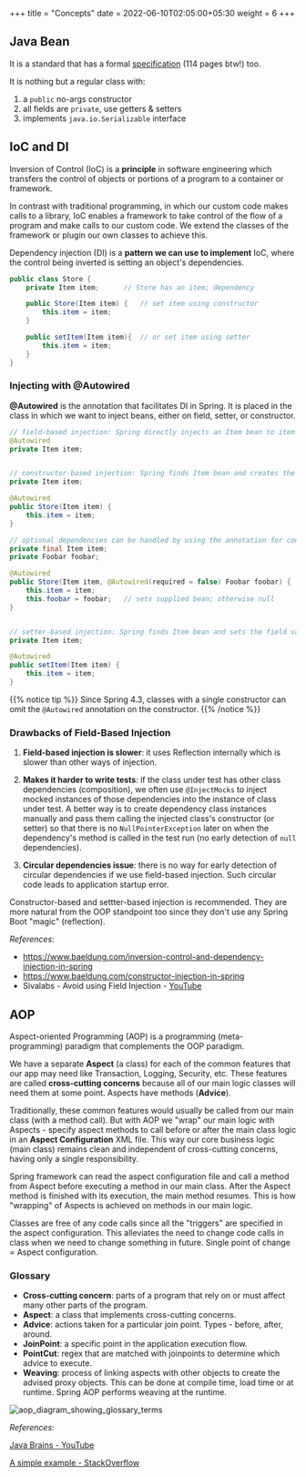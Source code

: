 +++
title = "Concepts"
date = 2022-06-10T02:05:00+05:30
weight = 6
+++

## Java Bean
It is a standard that has a formal [specification](https://download.oracle.com/otndocs/jcp/7224-javabeans-1.01-fr-spec-oth-JSpec/) (114 pages btw!) too.

It is nothing but a regular class with:
1. a `public` no-args constructor
2. all fields are `private`, use getters & setters
3. implements `java.io.Serializable` interface

## IoC and DI

Inversion of Control (IoC) is a **principle** in software engineering which transfers the control of objects or portions of a program to a container or framework.

In contrast with traditional programming, in which our custom code makes calls to a library, IoC enables a framework to take control of the flow of a program and make calls to our custom code. We extend the classes of the framework or plugin our own classes to achieve this.

Dependency injection (DI) is a **pattern we can use to implement** IoC, where the control being inverted is setting an object's dependencies.

```java
public class Store {
    private Item item;		// Store has an item; dependency

    public Store(Item item) {   // set item using constructor
        this.item = item;
    }

    public setItem(Item item){  // or set item using setter
        this.item = item;
    }
}
```

### Injecting with @Autowired
**@Autowired** is the annotation that facilitates DI in Spring. It is placed in the class in which we want to inject beans, either on field, setter, or constructor.

```java
// field-based injection: Spring directly injects an Item bean to item field in Store bean using Java Reflection API (setField - new Item())
@Autowired
private Item item;


// constructor-based injection: Spring finds Item bean and creates the Store bean (by calling this constructor)
private Item item;

@Autowired
public Store(Item item) {
    this.item = item;
}

// optional dependencies can be handled by using the annotation for constructor args
private final Item item;
private Foobar foobar;

@Autowired
public Store(Item item, @Autowired(required = false) Foobar foobar) {
    this.item = item;
    this.foobar = foobar;   // sets supplied bean; otherwise null
}


// setter-based injection: Spring finds Item bean and sets the field value in the Store bean (by calling this setter)
private Item item;

@Autowired
public setItem(Item item) {
    this.item = item;
}
```

{{% notice tip %}}
Since Spring 4.3, classes with a single constructor can omit the `@Autowired` annotation on the constructor.
{{% /notice %}}

### Drawbacks of Field-Based Injection
1. **Field-based injection is slower**: it uses Reflection internally which is slower than other ways of injection.

2. **Makes it harder to write tests**: if the class under test has other class dependencies (composition), we often use `@InjectMocks` to inject mocked instances of those dependencies into the instance of class under test. A better way is to create dependency class instances manually and pass them calling the injected class's constructor (or setter) so that there is no `NullPointerException` later on when the dependency's method is called in the test run (no early detection of `null` dependencies).

3. **Circular dependencies issue**: there is no way for early detection of circular dependencies if we use field-based injection. Such circular code leads to application startup error.

Constructor-based and settter-based injection is recommended. They are more natural from the OOP standpoint too since they don't use any Spring Boot "magic" (reflection).

_References_: 
- https://www.baeldung.com/inversion-control-and-dependency-injection-in-spring
- https://www.baeldung.com/constructor-injection-in-spring
- Sivalabs - Avoid using Field Injection - [YouTube](https://www.youtube.com/watch?v=koxu51eqDiQ&t=1137s)

## AOP
Aspect-oriented Programming (AOP) is a programming (meta-programming) paradigm that complements the OOP paradigm.

We have a separate **Aspect** (a class) for each of the common features that our app may need like Transaction, Logging, Security, etc. These features are called **cross-cutting concerns** because all of our main logic classes will need them at some point. Aspects have methods (**Advice**).

Traditionally, these common features would usually be called from our main class (with a method call). But with AOP we "wrap" our main logic with Aspects - specify aspect methods to call before or after the main class logic in an **Aspect Configuration** XML file. This way our core business logic (main class) remains clean and independent of cross-cutting concerns, having only a single responsibility.

Spring framework can read the aspect configuration file and call a method from Aspect before executing a method in our main class. After the Aspect method is finished with its execution, the main method resumes. This is how "wrapping" of Aspects is achieved on methods in our main logic.

Classes are free of any code calls since all the "triggers" are specified in the aspect configuration. This alleviates the need to change code calls in class when we need to change something in future. Single point of change = Aspect configuration.

### Glossary
- **Cross-cutting concern**: parts of a program that rely on or must affect many other parts of the program.
- **Aspect**: a class that implements cross-cutting concerns.
- **Advice**: actions taken for a particular join point. Types - before, after, around.
- **JoinPoint**: a specific point in the application execution flow.
- **PointCut**: regex that are matched with joinpoints to determine which advice to execute.
- **Weaving**: process of linking aspects with other objects to create the advised proxy objects. This can be done at compile time, load time or at runtime. Spring AOP performs weaving at the runtime.

![aop_diagram_showing_glossary_terms](https://i.imgur.com/ohzRNtn.png)

_References_: 

[Java Brains - YouTube](https://youtu.be/QdyLsX0nG30)

[A simple example - StackOverflow](https://stackoverflow.com/a/232918)

